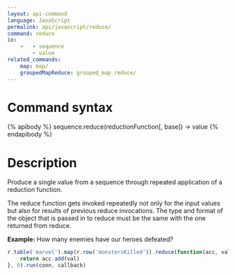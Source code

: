 ```yaml
---
layout: api-command
language: JavaScript
permalink: api/javascript/reduce/
command: reduce
io:
    -   - sequence
        - value
related_commands:
    map: map/
    groupedMapReduce: grouped_map_reduce/
---
```


# Command syntax #

{% apibody %}
sequence.reduce(reductionFunction[, base]) &rarr; value
{% endapibody %}

# Description #

Produce a single value from a sequence through repeated application of a reduction
function.

The reduce function gets invoked repeatedly not only for the input values but also for
results of previous reduce invocations. The type and format of the object that is passed
in to reduce must be the same with the one returned from reduce.

__Example:__ How many enemies have our heroes defeated?

```js
r.table('marvel').map(r.row('monstersKilled')).reduce(function(acc, val) {
    return acc.add(val)
}, 0).run(conn, callback)
```
